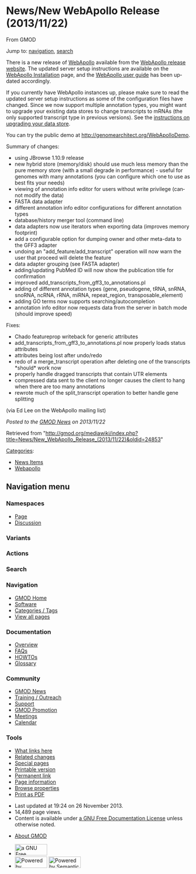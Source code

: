 <div id="mw-page-base" class="noprint">

</div>

<div id="mw-head-base" class="noprint">

</div>

<div id="content" class="mw-body" role="main">

<span id="top"></span>

<div id="mw-js-message" style="display:none;">

</div>



# <span dir="auto">News/New WebApollo Release (2013/11/22)</span>

<div id="bodyContent">

<div id="siteSub">

From GMOD

</div>

<div id="contentSub">

</div>

<div id="jump-to-nav" class="mw-jump">

Jump to: [navigation](#mw-navigation), [search](#p-search)

</div>

<div id="mw-content-text" class="mw-content-ltr" lang="en" dir="ltr">

There is a new release of [WebApollo](../../../WebApollo.1 "WebApollo")
available from the
<a href="http://genomearchitect.org/webapollo/releases"
class="external text" rel="nofollow">WebApollo release website</a>. The
updated server setup instructions are available on the [WebApollo
Installation](../../../WebApollo_Installation "WebApollo Installation")
page, and the <a
href="http://genomearchitect.org/webapollo/docs/webapollo_user_guide.pdf"
class="external text" rel="nofollow">WebApollo user guide</a> has been
updated accordingly.

If you currently have WebApollo instances up, please make sure to read
the updated server setup instructions as some of the configuration files
have changed. Since we now support multiple annotation types, you might
want to upgrade your existing data stores to change transcripts to mRNAs
(the only supported transcript type in previous versions). See the
[instructions on upgrading your data
store](../../../WebApollo_Installation#Upgrading_existing_annotation_data_stores "WebApollo Installation").

You can try the public demo at
<a href="http://genomearchitect.org/WebApolloDemo" class="external free"
rel="nofollow">http://genomearchitect.org/WebApolloDemo</a>.

Summary of changes:

- using JBrowse 1.10.9 release
- new hybrid store (memory/disk) should use much less memory than the
  pure memory store (with a small degrade in performance) - useful for
  genomes with many annotations (you can configure which one to use as
  best fits your needs)
- viewing of annotation info editor for users without write privilege
  (cannot modify the data)
- FASTA data adapter
- different annotation info editor configurations for different
  annotation types
- database/history merger tool (command line)
- data adapters now use iterators when exporting data (improves memory
  footprint)
- add a configurable option for dumping owner and other meta-data to the
  GFF3 adapter
- undoing an "add_feature/add_transcript" operation will now warn the
  user that proceed will delete the feature
- data adapter grouping (see FASTA adapter)
- adding/updating PubMed ID will now show the publication title for
  confirmation
- improved add_transcripts_from_gff3_to_annotations.pl
- adding of different annotation types (gene, pseudogene, tRNA, snRNA,
  snoRNA, ncRNA, rRNA, miRNA, repeat_region, transposable_element)
- adding GO terms now supports searching/autocompletion
- annotation info editor now requests data from the server in batch mode
  (should improve speed)

Fixes:

- Chado featureprop writeback for generic attributes
- add_transcripts_from_gff3_to_annotations.pl now properly loads status
  attributes
- attributes being lost after undo/redo
- redo of a merge_transcript operation after deleting one of the
  transcripts \*should\* work now
- properly handle dragged transcripts that contain UTR elements
- compressed data sent to the client no longer causes the client to hang
  when there are too many annotations
- rewrote much of the split_transcript operation to better handle gene
  splitting

(via Ed Lee on the WebApollo mailing list)

  

<div class="newsfooter">

*Posted to the [GMOD News](../../../GMOD_News "GMOD News") on
2013/11/22*

</div>

</div>

<div class="printfooter">

Retrieved from
"<http://gmod.org/mediawiki/index.php?title=News/New_WebApollo_Release_(2013/11/22)&oldid=24853>"

</div>

<div id="catlinks" class="catlinks">

<div id="mw-normal-catlinks" class="mw-normal-catlinks">

[Categories](../../../Special:Categories "Special:Categories"):

- [News Items](../../../Category:News_Items "Category:News Items")
- [Webapollo](../../../Category:Webapollo "Category:Webapollo")

</div>

</div>

<div class="visualClear">

</div>

</div>

</div>

<div id="mw-navigation">

## Navigation menu

<div id="mw-head">



<div id="left-navigation">

<div id="p-namespaces" class="vectorTabs" role="navigation"
aria-labelledby="p-namespaces-label">

### Namespaces

- <span id="ca-nstab-main"><a href="22)" accesskey="c" title="View the content page [c]">Page</a></span>
- <span id="ca-talk"><a
  href="http://gmod.org/mediawiki/index.php?title=Talk:News/New_WebApollo_Release_(2013/11/22)&amp;action=edit&amp;redlink=1"
  accesskey="t"
  title="Discussion about the content page [t]">Discussion</a></span>

</div>

<div id="p-variants" class="vectorMenu emptyPortlet" role="navigation"
aria-labelledby="p-variants-label">

### 

### Variants[](#)

<div class="menu">

</div>

</div>

</div>

<div id="right-navigation">



<div id="p-cactions" class="vectorMenu emptyPortlet" role="navigation"
aria-labelledby="p-cactions-label">

### Actions[](#)

<div class="menu">

</div>

</div>

<div id="p-search" role="search">

### Search

<div id="simpleSearch">

</div>

</div>

</div>

</div>

<div id="mw-panel">

<div id="p-logo" role="banner">

<a href="../../../Main_Page"
style="background-image: url(../../../../images/GMOD-cogs.png);"
title="Visit the main page"></a>

</div>

<div id="p-Navigation" class="portal" role="navigation"
aria-labelledby="p-Navigation-label">

### Navigation

<div class="body">

- <span id="n-GMOD-Home">[GMOD Home](../../../Main_Page)</span>
- <span id="n-Software">[Software](../../../GMOD_Components)</span>
- <span id="n-Categories-.2F-Tags">[Categories /
  Tags](../../../Categories)</span>
- <span id="n-View-all-pages">[View all
  pages](../../../Special:AllPages)</span>

</div>

</div>

<div id="p-Documentation" class="portal" role="navigation"
aria-labelledby="p-Documentation-label">

### Documentation

<div class="body">

- <span id="n-Overview">[Overview](../../../Overview)</span>
- <span id="n-FAQs">[FAQs](../../../Category:FAQ)</span>
- <span id="n-HOWTOs">[HOWTOs](../../../Category:HOWTO)</span>
- <span id="n-Glossary">[Glossary](../../../Glossary)</span>

</div>

</div>

<div id="p-Community" class="portal" role="navigation"
aria-labelledby="p-Community-label">

### Community

<div class="body">

- <span id="n-GMOD-News">[GMOD News](../../../GMOD_News)</span>
- <span id="n-Training-.2F-Outreach">[Training /
  Outreach](../../../Training_and_Outreach)</span>
- <span id="n-Support">[Support](../../../Support)</span>
- <span id="n-GMOD-Promotion">[GMOD
  Promotion](../../../GMOD_Promotion)</span>
- <span id="n-Meetings">[Meetings](../../../Meetings)</span>
- <span id="n-Calendar">[Calendar](../../../Calendar)</span>

</div>

</div>

<div id="p-tb" class="portal" role="navigation"
aria-labelledby="p-tb-label">

### Tools

<div class="body">

- <span id="t-whatlinkshere"><a
  href="../../../Special:WhatLinksHere/News/New_WebApollo_Release_(2013/11/22)"
  accesskey="j" title="A list of all wiki pages that link here [j]">What
  links here</a></span>
- <span id="t-recentchangeslinked"><a
  href="../../../Special:RecentChangesLinked/News/New_WebApollo_Release_(2013/11/22)"
  accesskey="k"
  title="Recent changes in pages linked from this page [k]">Related
  changes</a></span>
- <span id="t-specialpages"><a href="../../../Special:SpecialPages" accesskey="q"
  title="A list of all special pages [q]">Special pages</a></span>
- <span id="t-print"><a
  href="http://gmod.org/mediawiki/index.php?title=News/New_WebApollo_Release_(2013/11/22)&amp;printable=yes"
  rel="alternate" accesskey="p"
  title="Printable version of this page [p]">Printable version</a></span>
- <span id="t-permalink">[Permanent
  link](http://gmod.org/mediawiki/index.php?title=News/New_WebApollo_Release_(2013/11/22)&oldid=24853 "Permanent link to this revision of the page")</span>
- <span id="t-info">[Page
  information](http://gmod.org/mediawiki/index.php?title=News/New_WebApollo_Release_(2013/11/22)&action=info)</span>
- <span id="t-smwbrowselink"><a
  href="../../../Special:Browse/News-2FNew_WebApollo_Release_(2013-2F11-2F22)"
  rel="smw-browse">Browse properties</a></span>
- <span id="t-pdf">[Print as
  PDF](http://gmod.org/mediawiki/index.php?title=Special:PdfPrint&page=News/New_WebApollo_Release_(2013/11/22))</span>

</div>

</div>

</div>

</div>

<div id="footer" role="contentinfo">

- <span id="footer-info-lastmod">Last updated at 19:24 on 26 November
  2013.</span>
- <span id="footer-info-viewcount">14,489 page views.</span>
- <span id="footer-info-copyright">Content is available under
  <a href="http://www.gnu.org/licenses/fdl-1.3.html" class="external"
  rel="nofollow">a GNU Free Documentation License</a> unless otherwise
  noted.</span>

<!-- -->

- <span id="footer-places-about">[About
  GMOD](../../../GMOD:About "GMOD:About")</span>

<!-- -->

- <span id="footer-copyrightico">[<img src="http://www.gnu.org/graphics/gfdl-logo-small.png" width="88"
  height="31" alt="a GNU Free Documentation License" />](http://www.gnu.org/licenses/fdl-1.3.html)</span>
- <span id="footer-poweredbyico">[<img
  src="../../../../mediawiki/skins/common/images/poweredby_mediawiki_88x31.png"
  width="88" height="31" alt="Powered by MediaWiki" />](http://www.mediawiki.org/)
  [<img
  src="../../../../mediawiki/extensions/SemanticMediaWiki/resources/images/smw_button.png"
  width="88" height="31" alt="Powered by Semantic MediaWiki" />](https://www.semantic-mediawiki.org/wiki/Semantic_MediaWiki)</span>

<div style="clear:both">

</div>

</div>
